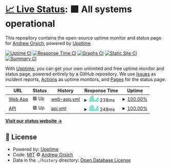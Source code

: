 # [📈 Live Status](https://status.growthflags.com): <!--live status--> **🟩 All systems operational**

This repository contains the open-source uptime monitor and status page for [Andrew Orsich](paralect.com), powered by [Upptime](https://github.com/upptime/upptime).

[![Uptime CI](https://github.com/anorsich/growthflags-uptime/workflows/Uptime%20CI/badge.svg)](https://github.com/anorsich/growthflags-uptime/actions?query=workflow%3A%22Uptime+CI%22)
[![Response Time CI](https://github.com/anorsich/growthflags-uptime/workflows/Response%20Time%20CI/badge.svg)](https://github.com/anorsich/growthflags-uptime/actions?query=workflow%3A%22Response+Time+CI%22)
[![Graphs CI](https://github.com/anorsich/growthflags-uptime/workflows/Graphs%20CI/badge.svg)](https://github.com/anorsich/growthflags-uptime/actions?query=workflow%3A%22Graphs+CI%22)
[![Static Site CI](https://github.com/anorsich/growthflags-uptime/workflows/Static%20Site%20CI/badge.svg)](https://github.com/anorsich/growthflags-uptime/actions?query=workflow%3A%22Static+Site+CI%22)
[![Summary CI](https://github.com/anorsich/growthflags-uptime/workflows/Summary%20CI/badge.svg)](https://github.com/anorsich/growthflags-uptime/actions?query=workflow%3A%22Summary+CI%22)

With [Upptime](https://upptime.js.org), you can get your own unlimited and free uptime monitor and status page, powered entirely by a GitHub repository. We use [Issues](https://github.com/anorsich/growthflags-uptime/issues) as incident reports, [Actions](https://github.com/anorsich/growthflags-uptime/actions) as uptime monitors, and [Pages](https://status.growthflags.com) for the status page.

<!--start: status pages-->
<!-- This summary is generated by Upptime (https://github.com/upptime/upptime) -->
<!-- Do not edit this manually, your changes will be overwritten -->
<!-- prettier-ignore -->
| URL | Status | History | Response Time | Uptime |
| --- | ------ | ------- | ------------- | ------ |
| <img alt="" src="https://icons.duckduckgo.com/ip3/app.growthflags.com.ico" height="13"> [Web App](https://app.growthflags.com/) | 🟩 Up | [web-app.yml](https://github.com/prlct/growthflags-uptime/commits/HEAD/history/web-app.yml) | <details><summary><img alt="Response time graph" src="./graphs/web-app/response-time-week.png" height="20"> 238ms</summary><br><a href="https://prlct.github.io/growthflags-uptime/history/web-app"><img alt="Response time 326" src="https://img.shields.io/endpoint?url=https%3A%2F%2Fraw.githubusercontent.com%2Fprlct%2Fgrowthflags-uptime%2FHEAD%2Fapi%2Fweb-app%2Fresponse-time.json"></a><br><a href="https://prlct.github.io/growthflags-uptime/history/web-app"><img alt="24-hour response time 111" src="https://img.shields.io/endpoint?url=https%3A%2F%2Fraw.githubusercontent.com%2Fprlct%2Fgrowthflags-uptime%2FHEAD%2Fapi%2Fweb-app%2Fresponse-time-day.json"></a><br><a href="https://prlct.github.io/growthflags-uptime/history/web-app"><img alt="7-day response time 238" src="https://img.shields.io/endpoint?url=https%3A%2F%2Fraw.githubusercontent.com%2Fprlct%2Fgrowthflags-uptime%2FHEAD%2Fapi%2Fweb-app%2Fresponse-time-week.json"></a><br><a href="https://prlct.github.io/growthflags-uptime/history/web-app"><img alt="30-day response time 291" src="https://img.shields.io/endpoint?url=https%3A%2F%2Fraw.githubusercontent.com%2Fprlct%2Fgrowthflags-uptime%2FHEAD%2Fapi%2Fweb-app%2Fresponse-time-month.json"></a><br><a href="https://prlct.github.io/growthflags-uptime/history/web-app"><img alt="1-year response time 326" src="https://img.shields.io/endpoint?url=https%3A%2F%2Fraw.githubusercontent.com%2Fprlct%2Fgrowthflags-uptime%2FHEAD%2Fapi%2Fweb-app%2Fresponse-time-year.json"></a></details> | <details><summary><a href="https://prlct.github.io/growthflags-uptime/history/web-app">100.00%</a></summary><a href="https://prlct.github.io/growthflags-uptime/history/web-app"><img alt="All-time uptime 100.00%" src="https://img.shields.io/endpoint?url=https%3A%2F%2Fraw.githubusercontent.com%2Fprlct%2Fgrowthflags-uptime%2FHEAD%2Fapi%2Fweb-app%2Fuptime.json"></a><br><a href="https://prlct.github.io/growthflags-uptime/history/web-app"><img alt="24-hour uptime 100.00%" src="https://img.shields.io/endpoint?url=https%3A%2F%2Fraw.githubusercontent.com%2Fprlct%2Fgrowthflags-uptime%2FHEAD%2Fapi%2Fweb-app%2Fuptime-day.json"></a><br><a href="https://prlct.github.io/growthflags-uptime/history/web-app"><img alt="7-day uptime 100.00%" src="https://img.shields.io/endpoint?url=https%3A%2F%2Fraw.githubusercontent.com%2Fprlct%2Fgrowthflags-uptime%2FHEAD%2Fapi%2Fweb-app%2Fuptime-week.json"></a><br><a href="https://prlct.github.io/growthflags-uptime/history/web-app"><img alt="30-day uptime 100.00%" src="https://img.shields.io/endpoint?url=https%3A%2F%2Fraw.githubusercontent.com%2Fprlct%2Fgrowthflags-uptime%2FHEAD%2Fapi%2Fweb-app%2Fuptime-month.json"></a><br><a href="https://prlct.github.io/growthflags-uptime/history/web-app"><img alt="1-year uptime 100.00%" src="https://img.shields.io/endpoint?url=https%3A%2F%2Fraw.githubusercontent.com%2Fprlct%2Fgrowthflags-uptime%2FHEAD%2Fapi%2Fweb-app%2Fuptime-year.json"></a></details>
| <img alt="" src="https://icons.duckduckgo.com/ip3/api.growthflags.com.ico" height="13"> [API](https://api.growthflags.com/feature-flags/features?env=production&token=pk_37013fdd97190b0f1a44151fcf9818a4d222fb8249e71517) | 🟩 Up | [api.yml](https://github.com/prlct/growthflags-uptime/commits/HEAD/history/api.yml) | <details><summary><img alt="Response time graph" src="./graphs/api/response-time-week.png" height="20"> 248ms</summary><br><a href="https://prlct.github.io/growthflags-uptime/history/api"><img alt="Response time 322" src="https://img.shields.io/endpoint?url=https%3A%2F%2Fraw.githubusercontent.com%2Fprlct%2Fgrowthflags-uptime%2FHEAD%2Fapi%2Fapi%2Fresponse-time.json"></a><br><a href="https://prlct.github.io/growthflags-uptime/history/api"><img alt="24-hour response time 93" src="https://img.shields.io/endpoint?url=https%3A%2F%2Fraw.githubusercontent.com%2Fprlct%2Fgrowthflags-uptime%2FHEAD%2Fapi%2Fapi%2Fresponse-time-day.json"></a><br><a href="https://prlct.github.io/growthflags-uptime/history/api"><img alt="7-day response time 248" src="https://img.shields.io/endpoint?url=https%3A%2F%2Fraw.githubusercontent.com%2Fprlct%2Fgrowthflags-uptime%2FHEAD%2Fapi%2Fapi%2Fresponse-time-week.json"></a><br><a href="https://prlct.github.io/growthflags-uptime/history/api"><img alt="30-day response time 274" src="https://img.shields.io/endpoint?url=https%3A%2F%2Fraw.githubusercontent.com%2Fprlct%2Fgrowthflags-uptime%2FHEAD%2Fapi%2Fapi%2Fresponse-time-month.json"></a><br><a href="https://prlct.github.io/growthflags-uptime/history/api"><img alt="1-year response time 322" src="https://img.shields.io/endpoint?url=https%3A%2F%2Fraw.githubusercontent.com%2Fprlct%2Fgrowthflags-uptime%2FHEAD%2Fapi%2Fapi%2Fresponse-time-year.json"></a></details> | <details><summary><a href="https://prlct.github.io/growthflags-uptime/history/api">100.00%</a></summary><a href="https://prlct.github.io/growthflags-uptime/history/api"><img alt="All-time uptime 99.90%" src="https://img.shields.io/endpoint?url=https%3A%2F%2Fraw.githubusercontent.com%2Fprlct%2Fgrowthflags-uptime%2FHEAD%2Fapi%2Fapi%2Fuptime.json"></a><br><a href="https://prlct.github.io/growthflags-uptime/history/api"><img alt="24-hour uptime 100.00%" src="https://img.shields.io/endpoint?url=https%3A%2F%2Fraw.githubusercontent.com%2Fprlct%2Fgrowthflags-uptime%2FHEAD%2Fapi%2Fapi%2Fuptime-day.json"></a><br><a href="https://prlct.github.io/growthflags-uptime/history/api"><img alt="7-day uptime 100.00%" src="https://img.shields.io/endpoint?url=https%3A%2F%2Fraw.githubusercontent.com%2Fprlct%2Fgrowthflags-uptime%2FHEAD%2Fapi%2Fapi%2Fuptime-week.json"></a><br><a href="https://prlct.github.io/growthflags-uptime/history/api"><img alt="30-day uptime 99.83%" src="https://img.shields.io/endpoint?url=https%3A%2F%2Fraw.githubusercontent.com%2Fprlct%2Fgrowthflags-uptime%2FHEAD%2Fapi%2Fapi%2Fuptime-month.json"></a><br><a href="https://prlct.github.io/growthflags-uptime/history/api"><img alt="1-year uptime 99.90%" src="https://img.shields.io/endpoint?url=https%3A%2F%2Fraw.githubusercontent.com%2Fprlct%2Fgrowthflags-uptime%2FHEAD%2Fapi%2Fapi%2Fuptime-year.json"></a></details>

<!--end: status pages-->

[**Visit our status website →**](https://status.growthflags.com)

## 📄 License

- Powered by: [Upptime](https://github.com/upptime/upptime)
- Code: [MIT](./LICENSE) © [Andrew Orsich](paralect.com)
- Data in the `./history` directory: [Open Database License](https://opendatacommons.org/licenses/odbl/1-0/)
